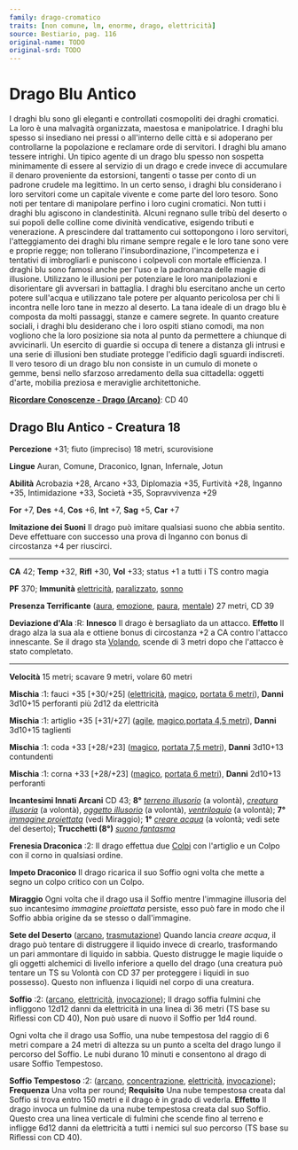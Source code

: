 ```yaml
---
family: drago-cromatico
traits: [non comune, lm, enorme, drago, elettricità]
source: Bestiario, pag. 116
original-name: TODO
original-srd: TODO
---
```


# Drago Blu Antico

I draghi blu sono gli eleganti e controllati cosmopoliti dei draghi cromatici.
La loro è una malvagità organizzata, maestosa e manipolatrice. I draghi blu
spesso si insediano nei pressi o all'interno delle città e si adoperano per
controllarne la popolazione e reclamare orde di servitori. I draghi blu amano
tessere intrighi. Un tipico agente di un drago blu spesso non sospetta
minimamente di essere al servizio di un drago e crede invece di accumulare il
denaro proveniente da estorsioni, tangenti o tasse per conto di un padrone
crudele ma legittimo. In un certo senso, i draghi blu considerano i loro
servitori come un capitale vivente e come parte del loro tesoro. Sono noti per
tentare di manipolare perfino i loro cugini cromatici. Non tutti i draghi blu
agiscono in clandestinità. Alcuni regnano sulle tribù del deserto o sui popoli
delle colline come divinità vendicative, esigendo tributi e venerazione. A
prescindere dal trattamento cui sottopongono i loro servitori, l'atteggiamento
dei draghi blu rimane sempre regale e le loro tane sono vere e proprie regge;
non tollerano l'insubordinazione, l'incompetenza e i tentativi di imbrogliarli e
puniscono i colpevoli con mortale efficienza. I draghi blu sono famosi anche per
l'uso e la padronanza delle magie di illusione. Utilizzano le illusioni per
potenziare le loro manipolazioni e disorientare gli avversari in battaglia. I
draghi blu esercitano anche un certo potere sull'acqua e utilizzano tale potere
per alquanto pericolosa per chi li incontra nelle loro tane in mezzo al deserto.
La tana ideale di un drago blu è composta da molti passaggi, stanze e camere
segrete. In quanto creature sociali, i draghi blu desiderano che i loro ospiti
stiano comodi, ma non vogliono che la loro posizione sia nota al punto da
permettere a chiunque di avvicinarli. Un esercito di guardie si occupa di tenere
a distanza gli intrusi e una serie di illusioni ben studiate protegge l'edificio
dagli sguardi indiscreti. Il vero tesoro di un drago blu non consiste in un
cumulo di monete o gemme, bensì nello sfarzoso arredamento della sua cittadella:
oggetti d'arte, mobilia preziosa e meraviglie architettoniche.

**[Ricordare Conoscenze - Drago (Arcano)](/azioni/abilita/ricordare-conoscenze)**:
CD 40

## Drago Blu Antico - Creatura 18

**Percezione** +31; fiuto (impreciso) 18 metri, scurovisione

**Lingue** Auran, Comune, Draconico, Ignan, Infernale, Jotun

**Abilità** Acrobazia +28, Arcano +33, Diplomazia +35, Furtività +28, Inganno
+35, Intimidazione +33, Società +35, Sopravvivenza +29

**For** +7, **Des** +4, **Cos** +6, **Int** +7, **Sag** +5, **Car** +7

**Imitazione dei Suoni** Il drago può imitare qualsiasi suono che abbia sentito.
Deve effettuare con successo una prova di Inganno con bonus di circostanza +4
per riuscirci.

---

**CA** 42; **Temp** +32, **Rifl** +30, **Vol** +33; status +1 a tutti i TS
contro magia

**PF** 370; **Immunità** [elettricità](/tratti/elettricita),
[paralizzato](/condizioni/paralizzato), [sonno](/tratti/sonno)

**Presenza Terrificante** ([aura](/tratti/aura), [emozione](/tratti/emozione),
[paura](/tratti/paura), [mentale](/tratti/mentale)) 27 metri, CD 39

**Deviazione d'Ala** :R: **Innesco** Il drago è bersagliato da un attacco.
**Effetto** Il drago alza la sua ala e ottiene bonus di circostanza +2 a CA
contro l'attacco innescante. Se il drago sta [Volando](/azioni/volare), scende
di 3 metri dopo che l'attacco è stato completato.

---

**Velocità** 15 metri; scavare 9 metri, volare 60 metri

**Mischia** :1: fauci +35 \[+30/+25] ([elettricità](/tratti/elettricita),
[magico](/tratti/magico), [portata 6 metri](/tratti/portata)), **Danni** 3d10+15
perforanti più 2d12 da elettricità

**Mischia** :1: artiglio +35 \[+31/+27] ([agile](/tratti/agile),
[magico](/tratti/magico),[portata 4,5 metri](/tratti/portata)), **Danni**
3d10+15 taglienti

**Mischia** :1: coda +33 \[+28/+23] ([magico](/tratti/magico),
[portata 7,5 metri](/tratti/portata)), **Danni** 3d10+13 contundenti

**Mischia** :1: corna +33 \[+28/+23] ([magico](/tratti/magico),
[portata 6 metri](/tratti/portata)), **Danni** 2d10+13 perforanti

**Incantesimi Innati Arcani** CD 43; **8°**
_[terreno illusorio](/incantesimi/terreno-illusorio)_ (a volontà),
_[creatura illusoria](/incantesimi/creatura-illusoria)_ (a volontà),
_[oggetto illusorio](/incantesimi/oggetto-illusorio)_ (a volontà),
_[ventriloquio](/incantesimi/ventriloquio)_ (a volontà); **7°**
_[immagine proiettata](/incantesimi/immagine-proiettata)_ (vedi Miraggio);
**1°** _[creare acqua](/incantesimi/creare-acqua)_ (a volontà; vedi sete del
deserto); **Trucchetti (8°)** _[suono fantasma](/incantesimi/suono-fantasma)_

**Frenesia Draconica** :2: Il drago effettua due [Colpi](/azioni/colpire) con
l'artiglio e un Colpo con il corno in qualsiasi ordine.

**Impeto Draconico** Il drago ricarica il suo Soffio ogni volta che mette a
segno un colpo critico con un Colpo.

**Miraggio** Ogni volta che il drago usa il Soffio mentre l'immagine illusoria
del suo incantesimo _immagine proiettata_ persiste, esso può fare in modo che il
Soffio abbia origine da se stesso o dall'immagine.

**Sete del Deserto** ([arcano](/tratti/arcano),
[trasmutazione](/tratti/trasmutazione)) Quando lancia _creare acqua_, il drago
può tentare di distruggere il liquido invece di crearlo, trasformando un pari
ammontare di liquido in sabbia. Questo distrugge le magie liquide o gli oggetti
alchemici di livello inferiore a quello del drago (una creatura può tentare un
TS su Volontà con CD 37 per proteggere i liquidi in suo possesso). Questo non
influenza i liquidi nel corpo di una creatura.

**Soffio** :2: ([arcano](/tratti/arcano), [elettricità](/tratti/elettricita),
[invocazione](/tratti/invocazione)); Il drago soffia fulmini che infliggono
12d12 danni da elettricità in una linea di 36 metri (TS base su Riflessi con CD
40), Non può usare di nuovo il Soffio per 1d4 round.

Ogni volta che il drago usa Soffio, una nube tempestosa del raggio di 6 metri
compare a 24 metri di altezza su un punto a scelta del drago lungo il percorso
del Soffio. Le nubi durano 10 minuti e consentono al drago di usare Soffio
Tempestoso.

**Soffio Tempestoso** :2: ([arcano](/tratti/arcano),
[concentrazione](/tratti/concentrazione), [elettricità](/tratti/elettricita),
[invocazione](/tratti/invocazione)); **Frequenza** Una volta per round;
**Requisito** Una nube tempestosa creata dal Soffio si trova entro 150 metri e
il drago è in grado di vederla. **Effetto** Il drago invoca un fulmine da una
nube tempestosa creata dal suo Soffio. Questo crea una linea verticale di
fulmini che scende fino al terreno e infligge 6d12 danni da elettricità a tutti
i nemici sul suo percorso (TS base su Riflessi con CD 40).
